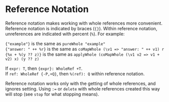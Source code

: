 # Reference Notation

Reference notation makes working with whole references more convenient.
Reference notation is indicated by braces (`{}`).
Within reference notation, unreferences are indicated with percent (`%`).
For example:

`{"example"}` is the same as `pureWhole "example"`  
`{"answer: " ++ %r}` is the same as `coMapWhole (\v1 => "answer: " ++ v1) r`  
`{%x + %(y ?? z)}` is the same as `applyWhole (coMapWhole (\v1 v2 => v1 + v2) x) (y ?? z)`

If `expr: T`, then `{expr}: WholeRef +T`.  
If `ref: WholeRef {-P,+Q}`, then `%(ref): Q` within reference notation.

Reference notation works only with the getting of whole references, and ignores setting.
Using `:=` or `delete` with whole references created this way will stop (see `stop` for what stopping means).

